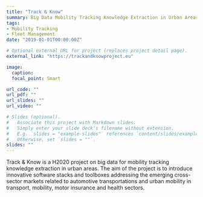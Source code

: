 ```yaml
---
title: "Track & Know"
summary: Big Data Mobility Tracking Knowledge Extraction in Urban Areas (**H2020**) [2019 - 2021].
tags:
- Mobility Tracking
- Fleet Management
date: "2019-01-01T00:00:00Z"

# Optional external URL for project (replaces project detail page).
external_link: "https://trackandknowproject.eu"

image:
  caption:
  focal_point: Smart

url_code: ""
url_pdf: ""
url_slides: ""
url_video: ""

# Slides (optional).
#   Associate this project with Markdown slides.
#   Simply enter your slide deck's filename without extension.
#   E.g. `slides = "example-slides"` references `content/slides/example-slides.md`.
#   Otherwise, set `slides = ""`.
slides: ""
---
```


Track & Know is a H2020 project on big data for mobility tracking knowledge extraction in urban areas. The aim of the project is to introduce innovative software stacks and toolboxes addressing the emerging cross-sector markets related to automotive transportations and urban mobility in transport, mobility, motor insurance and health sectors.
